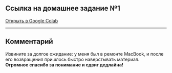 ## Ссылка на домашнее задание №1

[Открыть в Google Colab](https://colab.research.google.com/drive/1yw0ttqp71NyqzSn6KJSzpDupMgj792dn?usp=sharing)

---

## Комментарий

Извините за долгое ожидание: у меня был в ремонте MacBook, и после его возвращения пришлось быстро наверстывать материал.  
**Огромное спасибо за понимание и сдвиг дедлайна!**
